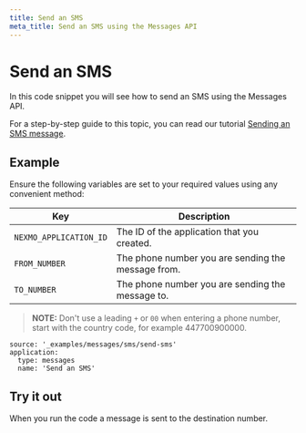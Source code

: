 ```yaml
---
title: Send an SMS
meta_title: Send an SMS using the Messages API
---
```


# Send an SMS

In this code snippet you will see how to send an SMS using the Messages API.

For a step-by-step guide to this topic, you can read our tutorial [Sending an SMS message](/tutorials/messages-dispatch/send-sms-with-messages).

## Example

Ensure the following variables are set to your required values using any convenient method:

Key | Description
-- | --
`NEXMO_APPLICATION_ID` | The ID of the application that you created.
`FROM_NUMBER` | The phone number you are sending the message from.
`TO_NUMBER` | The phone number you are sending the message to.

> **NOTE:** Don't use a leading `+` or `00` when entering a phone number, start with the country code, for example 447700900000.

```code_snippets
source: '_examples/messages/sms/send-sms'
application:
  type: messages
  name: 'Send an SMS'
```

## Try it out

When you run the code a message is sent to the destination number.
